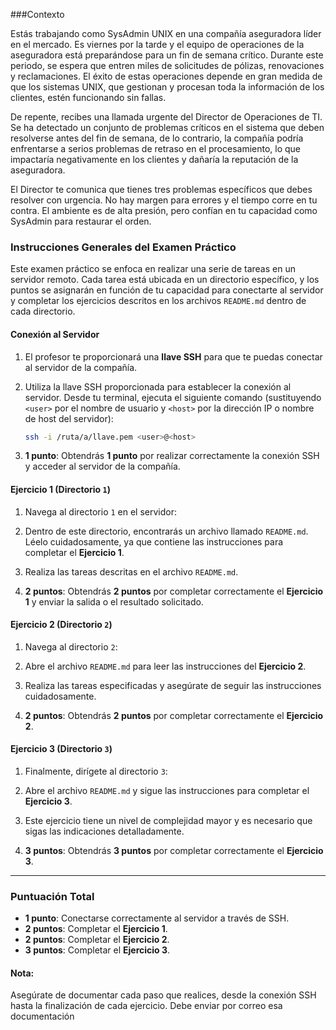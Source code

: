 ###Contexto

Estás trabajando como SysAdmin UNIX en una compañía aseguradora líder en el mercado. Es viernes por la tarde y el equipo de operaciones de la aseguradora está preparándose para un fin de semana crítico. Durante este periodo, se espera que entren miles de solicitudes de pólizas, renovaciones y reclamaciones. El éxito de estas operaciones depende en gran medida de que los sistemas UNIX, que gestionan y procesan toda la información de los clientes, estén funcionando sin fallas.

De repente, recibes una llamada urgente del Director de Operaciones de TI. Se ha detectado un conjunto de problemas críticos en el sistema que deben resolverse antes del fin de semana, de lo contrario, la compañía podría enfrentarse a serios problemas de retraso en el procesamiento, lo que impactaría negativamente en los clientes y dañaría la reputación de la aseguradora.

El Director te comunica que tienes tres problemas específicos que debes resolver con urgencia. No hay margen para errores y el tiempo corre en tu contra. El ambiente es de alta presión, pero confían en tu capacidad como SysAdmin para restaurar el orden.


### Instrucciones Generales del Examen Práctico

Este examen práctico se enfoca en realizar una serie de tareas en un servidor remoto. Cada tarea está ubicada en un directorio específico, y los puntos se asignarán en función de tu capacidad para conectarte al servidor y completar los ejercicios descritos en los archivos `README.md` dentro de cada directorio.

#### Conexión al Servidor

1. El profesor te proporcionará una **llave SSH** para que te puedas conectar al servidor de la compañía.
   
2. Utiliza la llave SSH proporcionada para establecer la conexión al servidor. Desde tu terminal, ejecuta el siguiente comando (sustituyendo `<user>` por el nombre de usuario y `<host>` por la dirección IP o nombre de host del servidor):
   
   ```bash
   ssh -i /ruta/a/llave.pem <user>@<host>
   ```

3. **1 punto**: Obtendrás **1 punto** por realizar correctamente la conexión SSH y acceder al servidor de la compañía.

#### Ejercicio 1 (Directorio `1`)

1. Navega al directorio `1` en el servidor:


2. Dentro de este directorio, encontrarás un archivo llamado `README.md`. Léelo cuidadosamente, ya que contiene las instrucciones para completar el **Ejercicio 1**.

3. Realiza las tareas descritas en el archivo `README.md`.

4. **2 puntos**: Obtendrás **2 puntos** por completar correctamente el **Ejercicio 1** y enviar la salida o el resultado solicitado.

#### Ejercicio 2 (Directorio `2`)

1. Navega al directorio `2`:


2. Abre el archivo `README.md` para leer las instrucciones del **Ejercicio 2**.

3. Realiza las tareas especificadas y asegúrate de seguir las instrucciones cuidadosamente.

4. **2 puntos**: Obtendrás **2 puntos** por completar correctamente el **Ejercicio 2**.

#### Ejercicio 3 (Directorio `3`)

1. Finalmente, dirígete al directorio `3`:


2. Abre el archivo `README.md` y sigue las instrucciones para completar el **Ejercicio 3**.

3. Este ejercicio tiene un nivel de complejidad mayor y es necesario que sigas las indicaciones detalladamente.

4. **3 puntos**: Obtendrás **3 puntos** por completar correctamente el **Ejercicio 3**.

---

### Puntuación Total

- **1 punto**: Conectarse correctamente al servidor a través de SSH.
- **2 puntos**: Completar el **Ejercicio 1**.
- **2 puntos**: Completar el **Ejercicio 2**.
- **3 puntos**: Completar el **Ejercicio 3**.

#### Nota:

Asegúrate de documentar cada paso que realices, desde la conexión SSH hasta la finalización de cada ejercicio. Debe enviar por correo esa documentación
